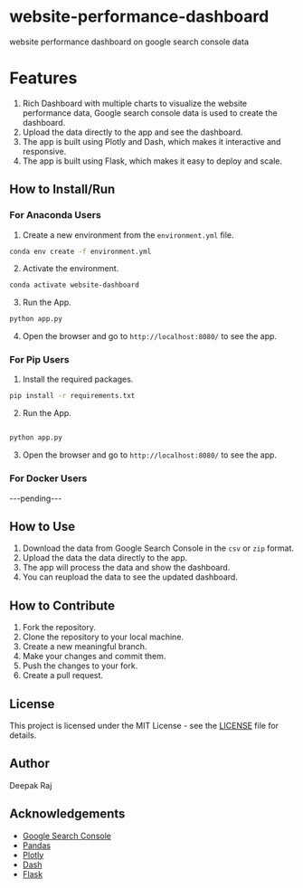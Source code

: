 # website-performance-dashboard
website performance dashboard on google search console data

# Features 

1. Rich Dashboard with multiple charts to visualize the website performance data, Google search console data is used to create the dashboard.
2. Upload the data directly to the app and see the dashboard.
3. The app is built using Plotly and Dash, which makes it interactive and responsive.
4. The app is built using Flask, which makes it easy to deploy and scale.

## How to Install/Run 

### For Anaconda Users

1. Create a new environment from the `environment.yml` file.

```bash
conda env create -f environment.yml
```

2. Activate the environment.

```bash
conda activate website-dashboard
```

3. Run the App.

```bash
python app.py
```

4. Open the browser and go to `http://localhost:8080/` to see the app.


### For Pip Users

1. Install the required packages.

```bash
pip install -r requirements.txt
```

2. Run the App.

```bash

python app.py
```

3. Open the browser and go to `http://localhost:8080/` to see the app.


### For Docker Users

---pending---

## How to Use

1. Download the data from Google Search Console in the `csv` or `zip` format.
2. Upload the data the data directly to the app.
3. The app will process the data and show the dashboard.
4. You can reupload the data to see the updated dashboard.

## How to Contribute

1. Fork the repository.
2. Clone the repository to your local machine.
3. Create a new meaningful branch.
4. Make your changes and commit them.
5. Push the changes to your fork.
6. Create a pull request.

## License

This project is licensed under the MIT License - see the [LICENSE](LICENSE) file for details.

## Author

Deepak Raj

## Acknowledgements

- [Google Search Console](https://search.google.com/search-console/about)
- [Pandas](https://pandas.pydata.org/)
- [Plotly](https://plotly.com/)
- [Dash](https://dash.plotly.com/)
- [Flask](https://flask.palletsprojects.com/en/2.0.x/)


